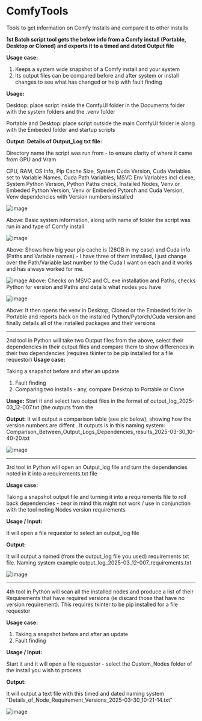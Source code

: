 # ComfyTools
Tools to get information on Comfy Installs and compare it to other installs

**1st Batch script tool gets the below info from a Comfy install (Portable, Desktop or Cloned) and exports it to a timed and dated Output file**

**Usage case:**

1. Keeps a system wide snapshot of a Comfy install and your system
2. Its output files can be compared before and after system or install changes to see what has changed or help with fault finding

**Usage:**

Desktop: place script inside the ComfyUI folder in the Documents folder with the system folders and the .venv folder

Portable and Desktop: place script outside the main ComfyUI folder ie along with the Embeded folder and startup scripts 

**Output: Details of Output_Log txt file:**

Directory name the script was run from - to ensure clarity of where it came from
GPU and Vram

CPU, RAM, OS Info, Pip Cache Size, System Cuda Version, Cuda Variables set to Variable Names, Cuda Path Variables, MSVC Env Variables incl cl.exe, System Python Version, Python Paths check, Installed Nodes, Venv or Embeded Python Version, Venv or Embeded Pytorch and Cuda Version, Venv dependencies with Version numbers installed

![image](https://github.com/user-attachments/assets/1b685b09-0b69-4265-9e5d-3a3a73013bd7)

Above: Basic system information, along with name of folder the script was run in and type of Comfy install

![image](https://github.com/user-attachments/assets/1d397938-f4c9-4c31-8242-fdfefbdd0c47)

Above: Shows how big your pip cache is (26GB in my case) and Cuda info (Paths and Variable names) - I have three of them installed, I just change over the Path/Variable last number to the Cuda I want on each and it works and has always worked for me. 

![image](https://github.com/user-attachments/assets/2b5f8e7d-b6a8-4fab-85dc-127ea3a0e60d)
Above: Checks on MSVC and CL.exe installation and Paths, checks Python for version and Paths and details what nodes you have 

![image](https://github.com/user-attachments/assets/21990a2d-8155-4cc5-858a-a6c7cab06992)

Above: It then opens the venv in Desktop, Cloned or the Embeded folder in Portable and reports back on the installed Python/Pytorch/Cuda version and finally details all of the installed packages and their versions




-------------------------------------------------

2nd tool in Python will take two Output files from the above, select their dependencies in their output files and compare them to show differences in their two dependencies (requires tkinter to be pip installed for a file requestor)
**Usage case:**

Taking a snapshot before and after an update

1. Fault finding
2. Comparing two installs - any, compare Desktop to Portable or Clone

**Usage:**
Start it and select two output files in the format of output_log_2025-03_12-007.txt (the outputs from the 

**Output:**
It will output a comparison table (see pic below), showing how the version numbers are diffent . It outputs is in this naming system: Comparison_Between_Output_Logs_Dependencies_results_2025-03-30_10-40-20.txt

![image](https://github.com/user-attachments/assets/9a46fa26-3ed8-4133-a352-6c6893279702)

-------------------------------------------------

3rd tool in Python will open an Output_log file and turn the dependencies noted in it into a requirements.txt file

**Usage case:**

Taking a snapshot output file and turning it into a requirements file to roll back dependencies - bear in mind this might not work / use in conjunction with the tool noting Nodes version requirements

**Usage / Input:**

It will open a file requestor to select an output_log file 

**Output:**

It will output a named (from the output_log file you used) requirements txt file. Naming system example output_log_2025-03_12-007_requirements.txt

![image](https://github.com/user-attachments/assets/983158fa-495e-459f-98b5-d18ef339e21a)

-------------------------------------------------

4th tool in Python will scan all the installed nodes and produce a list of their Requirements that have required versions (ie discard those that have no version requirement). This requires tkinter to be pip installed for a file requestor

**Usage case:**

1. Taking a snapshot before and after an update
2. Fault finding


**Usage / Input:**

Start it and it will open a file requestor - select the Custom_Nodes folder of the install you wish to process

**Output:**

It will output a text file with this timed and dated naming system "Details_of_Node_Requirement_Versions_2025-03-30_10-21-14.txt"

![image](https://github.com/user-attachments/assets/3d2bc3de-babe-4e09-aa24-a9481c5e41e0)





